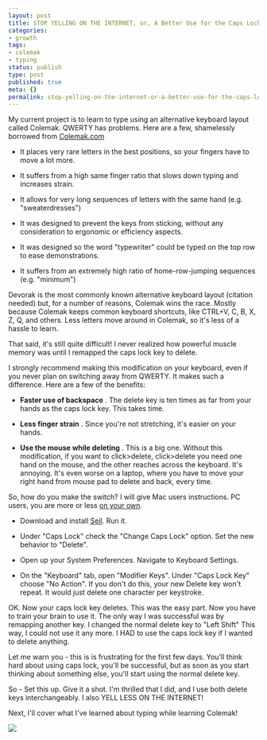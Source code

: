 ```yaml
---
layout: post
title: STOP YELLING ON THE INTERNET, or, A Better Use for the Caps Lock Key
categories:
- growth
tags:
- colemak
- typing
status: publish
type: post
published: true
meta: {}
permalink: stop-yelling-on-the-internet-or-a-better-use-for-the-caps-lock-key
---
```




My current project is to learn to type using an alternative keyboard layout called Colemak.
QWERTY has problems. Here are a few, shamelessly borrowed from
[Colemak.com](http://colemak.com/FAQ)


* It places very rare letters in the best positions, so your fingers have to move a lot more.


* It suffers from a high same finger ratio that slows down typing and increases strain.


* It allows for very long sequences of letters with the same hand (e.g. "sweaterdresses")


* It was designed to prevent the keys from sticking, without any consideration to ergonomic or efficiency aspects.


* It was designed so the word "typewriter" could be typed on the top row to ease demonstrations.


* It suffers from an extremely high ratio of home-row-jumping sequences (e.g. "minimum")


Devorak is the most commonly known alternative keyboard layout (citation needed) but, for a number of reasons, Colemak wins the race. Mostly because Colemak keeps common keyboard shortcuts, like CTRL+V, C, B, X, Z, Q, and others. Less letters move around in Colemak, so it's less of a hassle to learn.



That said, it's still quite difficult! I never realized how powerful muscle memory was until I remapped the caps lock key to delete.



I strongly recommend making this modification on your keyboard, even if you never plan on switching away from QWERTY. It makes such a difference. Here are a few of the benefits:


* **Faster use of backspace**
. The delete key is ten times as far from your hands as the caps lock key. This takes time.


* **Less finger strain**
. Since you're not stretching, it's easier on your hands.


* **Use the mouse while deleting**
. This is a big one. Without this modification, if you want to click>delete, click>delete you need one hand on the mouse, and the other reaches across the keyboard. It's annoying. It's even worse on a laptop, where you have to move your right hand from mouse pad to delete and back, every time.


So, how do you make the switch? I will give Mac users instructions. PC users, you are more or less
[on your own](http://bit.ly/1t1nCS0).


* Download and install
[Seil](https://pqrs.org/osx/karabiner/seil.html.en). Run it.


* Under "Caps Lock" check the "Change Caps Lock" option. Set the new behavior to "Delete".


* Open up your System Preferences. Navigate to Keyboard Settings.


* On the "Keyboard" tab, open "Modifier Keys". Under "Caps Lock Key" choose "No Action". If you don't do this, your new Delete key won't repeat. It would just delete one character per keystroke.


OK. Now your caps lock key deletes. This was the easy part. Now you have to train your brain to use it. The only way I was successful was by remapping
another key. I changed the normal delete key to "Left Shift" This way,
I could not use it any more. I HAD to use the caps lock key if I wanted to delete anything.



Let me warn you - this is is frustrating for the first few days. You'll think hard about using caps lock, you'll be successful, but as soon as you start thinking about something else, you'll start using the normal delete key.



So - Set this up. Give it a shot. I'm thrilled that I did, and I use both delete keys interchangeably. I also YELL LESS ON THE INTERNET!



Next, I'll cover what I've learned about typing while learning Colemak!



![](http://cdn.shopify.com/s/files/1/0152/0433/products/Ultimate_hero_1024x1024.jpg?v=1371673491)



 
